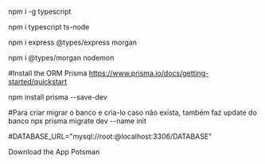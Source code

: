 
npm i -g typescript

npm i typescript ts-node

npm i express @types/express morgan

npm i @types/morgan nodemon

#Install the ORM Prisma
https://www.prisma.io/docs/getting-started/quickstart

npm install prisma --save-dev

#Para criar migrar o banco e cria-lo caso não exista, também faz update do banco
npx prisma migrate dev --name init

#DATABASE_URL="mysql://root:@localhost:3306/DATABASE"


Download the App Potsman
